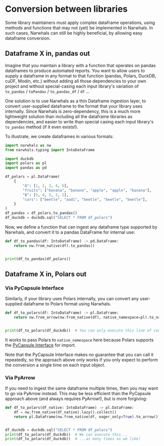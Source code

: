# Conversion between libraries

Some library maintainers must apply complex dataframe operations, using methods and functions that may not (yet) be implemented in Narwhals. In such cases, Narwhals can still be highly beneficial, by allowing easy dataframe conversion.

## Dataframe X in, pandas out

Imagine that you maintain a library with a function that operates on pandas dataframes to produce automated reports. You want to allow users to supply a dataframe in any format to that function (pandas, Polars, DuckDB, cuDF, Modin, etc.) without adding all those dependencies to your own project and without special-casing each input library's variation of `to_pandas` / `toPandas` / `to_pandas_df` / `df` ...

One solution is to use Narwhals as a thin Dataframe ingestion layer, to convert user-supplied dataframe to the format that your library uses internally. Since Narwhals is zero-dependency, this is a much more lightweight solution than including all the dataframe libraries as dependencies,
and easier to write than special casing each input library's `to_pandas` method (if it even exists!).

To illustrate, we create dataframes in various formats:

```python exec="1" source="above" session="conversion"
import narwhals as nw
from narwhals.typing import IntoDataFrame

import duckdb
import polars as pl
import pandas as pd

df_polars = pl.DataFrame(
    {
        "A": [1, 2, 3, 4, 5],
        "fruits": ["banana", "banana", "apple", "apple", "banana"],
        "B": [5, 4, 3, 2, 1],
        "cars": ["beetle", "audi", "beetle", "beetle", "beetle"],
    }
)
df_pandas = df_polars.to_pandas()
df_duckdb = duckdb.sql("SELECT * FROM df_polars")
```

Now, we define a function that can ingest any dataframe type supported by Narwhals, and convert it to a pandas DataFrame for internal use:

```python exec="1" source="above" session="conversion" result="python"
def df_to_pandas(df: IntoDataFrame) -> pd.DataFrame:
    return nw.from_native(df).to_pandas()


print(df_to_pandas(df_polars))
```

## Dataframe X in, Polars out

### Via PyCapsule Interface

Similarly, if your library uses Polars internally, you can convert any user-supplied dataframe to Polars format using Narwhals.

```python exec="1" source="above" session="conversion" result="python"
def df_to_polars(df: IntoDataFrame) -> pl.DataFrame:
    return nw.from_arrow(nw.from_native(df), native_namespace=pl).to_native()


print(df_to_polars(df_duckdb))  # You can only execute this line of code once.
```

It works to pass Polars to `native_namespace` here because Polars supports the [PyCapsule Interface](https://arrow.apache.org/docs/format/CDataInterface/PyCapsuleInterface.html) for import.

Note that the PyCapsule Interface makes no guarantee that you can call it repeatedly, so the approach above only works if you
only expect to perform the conversion a single time on each input object.

### Via PyArrow

If you need to ingest the same dataframe multiple times, then you may want to go via PyArrow instead.
This may be less efficient than the PyCapsule approach above (and always requires PyArrow!), but is more forgiving:

```python exec="1" source="above" session="conversion" result="python"
def df_to_polars(df_native: IntoDataFrame) -> pl.DataFrame:
    df = nw.from_native(df_native).lazy().collect()
    return pl.DataFrame(nw.from_native(df, eager_only=True).to_arrow())


df_duckdb = duckdb.sql("SELECT * FROM df_polars")
print(df_to_polars(df_duckdb))  # We can execute this...
print(df_to_polars(df_duckdb))  # ...as many times as we like!
```
